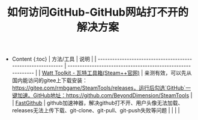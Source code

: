 ﻿---
layout:		post
category:	"soft"
title:		"如何访问GitHub-GitHub网站打不开的解决方案"

tags:		[github]
---
- Content
{:toc}
| 方法/工具                                                    | 说明                                                         |
| ------------------------------------------------------------ | ------------------------------------------------------------ |
| [Watt Toolkit - 瓦特工具箱(Steam++官网)](https://steampp.net/) | 亲测有效，可以先从国内能访问的gitee上下载安装：https://gitee.com/rmbgame/SteamTools/releases，运行后勾选`GitHub`一键加速。GitHub地址：https://github.com/BeyondDimension/SteamTools |
| [FastGithub](https://github.com/dotnetcore/FastGithub)       | github加速神器，解决github打不开、用户头像无法加载、releases无法上传下载、git-clone、git-pull、git-push失败等问题 |
|                                                              |                                                              |



